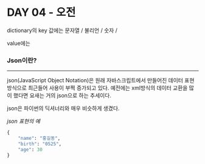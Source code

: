 # DAY 04 - 오전



dictionary의 key 값에는  문자열 / 불리언 / 숫자 /

value에는 



### Json이란?

---------

json(JavaScript Object Notation)은 원래 자바스크립트에서 만들어진 데이터 표현방식으로 최근들어 사용이 부쩍 증가되고 있다. 예전에는 xml방식의 데이터 교환을 많이 했다면 요새는 거의 json으로 하는 추세이다.

json은 파이썬의 딕셔너리와 매우 비슷하게 생겼다.

*json 표현의 예*

```python
{
    "name": "홍길동",
    "birth": "0525",
    "age": 30
}
```

